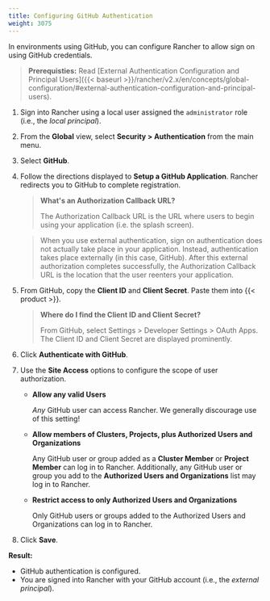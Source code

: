 ```yaml
---
title: Configuring GitHub Authentication
weight: 3075
---
```


In environments using GitHub, you can configure Rancher to allow sign on using GitHub credentials.

>**Prerequisties:** Read [External Authentication Configuration and Principal Users]({{< baseurl >}}/rancher/v2.x/en/concepts/global-configuration/#external-authentication-configuration-and-principal-users).

1.  Sign into Rancher using a local user assigned the `administrator` role (i.e., the _local principal_).

2.	From the **Global** view, select **Security > Authentication** from the main menu.

3.	Select **GitHub**.

4.	Follow the directions displayed to **Setup a GitHub Application**. Rancher redirects you to GitHub to complete registration.

	>**What's an Authorization Callback URL?**
	>
	>The Authorization Callback URL is the URL where users to begin using your application (i.e. the splash screen).

	>When you use external authentication, sign on authentication does not actually take place in your application. Instead, authentication takes place externally (in this case, GitHub). After this external authorization completes successfully, the Authorization Callback URL is the location that the user reenters your application.

5. From GitHub, copy the **Client ID** and **Client Secret**. Paste them into {{< product >}}.

	>**Where do I find the Client ID and Client Secret?**
	>
	>From GitHub, select Settings > Developer Settings > OAuth Apps. The Client ID and Client Secret are displayed prominently.

6.	Click **Authenticate with GitHub**.

7.	Use the **Site Access** options to configure the scope of user authorization.

	-	**Allow any valid Users**

		_Any_ GitHub user can access Rancher. We generally discourage use of this setting!

	-	**Allow members of Clusters, Projects, plus Authorized Users and Organizations**

		Any GitHub user or group added as a **Cluster Member** or **Project Member** can log in to Rancher. Additionally, any GitHub user or group you add to the **Authorized Users and Organizations** list may log in to Rancher.

	-	**Restrict access to only Authorized Users and Organizations**

		Only GitHub users or groups added to the Authorized Users and Organizations can log in to Rancher.
		<br/>
8.	Click **Save**.

**Result:**

- GitHub authentication is configured.
- You are signed into Rancher with your GitHub account (i.e., the _external principal_).